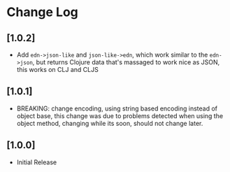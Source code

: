 # Change Log

## [1.0.2]
- Add `edn->json-like` and `json-like->edn`, which work similar to the `edn->json`, but
returns Clojure data that's massaged to work nice as JSON, this works on CLJ and CLJS

## [1.0.1]
- BREAKING: change encoding, using string based encoding instead of object base, this change was
due to problems detected when using the object method, changing while its soon, should not
change later.

## [1.0.0]
- Initial Release
